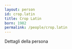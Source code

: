 ```yaml
---
layout: person
id: crop.latin
title: Crop Latin
born: 1982
permalink: /people/crop.latin
---
```


Dettagli della persona 